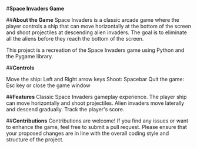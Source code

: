 #**Space Invaders Game**

##**About the Game**
Space Invaders is a classic arcade game where the player controls a ship that can move horizontally at the bottom of the screen and shoot projectiles at descending alien invaders. The goal is to eliminate all the aliens before they reach the bottom of the screen.

This project is a recreation of the Space Invaders game using Python and the Pygame library.

##**Controls**

Move the ship: Left and Right arrow keys
Shoot: Spacebar
Quit the game: Esc key or close the game window

##**Features**
Classic Space Invaders gameplay experience.
The player ship can move horizontally and shoot projectiles.
Alien invaders move laterally and descend gradually.
Track the player's score.

##**Contributions**
Contributions are welcome! If you find any issues or want to enhance the game, feel free to submit a pull request. Please ensure that your proposed changes are in line with the overall coding style and structure of the project.

